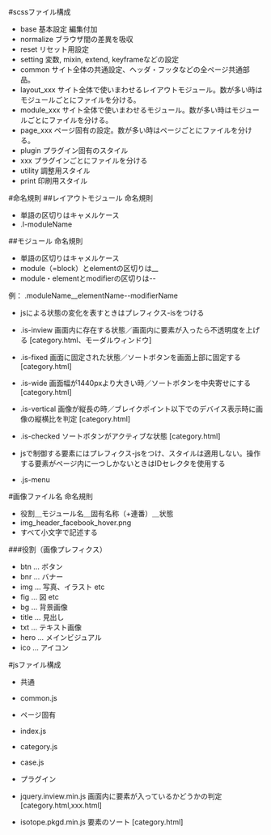 #scssファイル構成
- base 基本設定 編集付加
 - normalize ブラウザ間の差異を吸収
 - reset リセット用設定
- setting 変数, mixin, extend, keyframeなどの設定
- common サイト全体の共通設定、ヘッダ・フッタなどの全ページ共通部品。
- layout_xxx サイト全体で使いまわせるレイアウトモジュール。数が多い時はモジュールごとにファイルを分ける。
- module_xxx サイト全体で使いまわせるモジュール。数が多い時はモジュールごとにファイルを分ける。
- page_xxx ページ固有の設定。数が多い時はページごとにファイルを分ける。
- plugin プラグイン固有のスタイル
 - xxx プラグインごとにファイルを分ける
- utility 調整用スタイル
- print 印刷用スタイル


#命名規則
##レイアウトモジュール 命名規則
- 単語の区切りはキャメルケース
 - .l-moduleName

##モジュール 命名規則
- 単語の区切りはキャメルケース
 - module（=block）とelementの区切りは__
 - module・elementとmodifierの区切りは--

例： .moduleName__elementName--modifierName

- jsによる状態の変化を表すときはプレフィクス-isをつける
 - .is-inview 画面内に存在する状態／画面内に要素が入ったら不透明度を上げる [category.html、モーダルウィンドウ]
 - .is-fixed 画面に固定された状態／ソートボタンを画面上部に固定する [category.html]
 - .is-wide 画面幅が1440pxより大きい時／ソートボタンを中央寄せにする [category.html]
 - .is-vertical 画像が縦長の時／ブレイクポイント以下でのデバイス表示時に画像の縦横比を判定 [category.html]
 - .is-checked ソートボタンがアクティブな状態 [category.html]

- jsで制御する要素にはプレフィクス-jsをつけ、スタイルは適用しない。操作する要素がページ内に一つしかないときはIDセレクタを使用する
 - .js-menu

#画像ファイル名 命名規則
- 役割＿モジュール名＿固有名称（+連番）＿状態
 - img_header_facebook_hover.png
- すべて小文字で記述する

###役割（画像プレフィクス）
- btn … ボタン
- bnr … バナー
- img … 写真、イラスト etc
- fig … 図 etc
- bg … 背景画像
- title … 見出し
- txt … テキスト画像
- hero … メインビジュアル
- ico … アイコン

#jsファイル構成
- 共通
 - common.js

- ページ固有
 - index.js
 - category.js
 - case.js

- プラグイン
 - jquery.inview.min.js 画面内に要素が入っているかどうかの判定 [category.html,xxx.html]
 - isotope.pkgd.min.js 要素のソート [category.html]